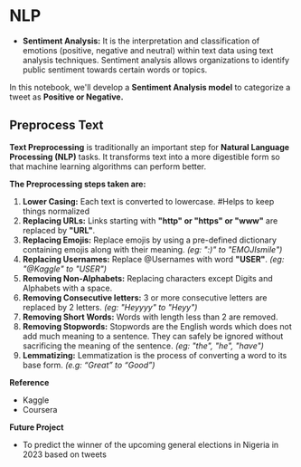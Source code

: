 # NLP

* **Sentiment Analysis:** It is the interpretation and classification of emotions (positive, negative and neutral) within text data using text analysis techniques. Sentiment analysis allows organizations to identify public sentiment towards certain words or topics.

In this notebook, we'll develop a **Sentiment Analysis model** to categorize a tweet as **Positive or Negative.**


## <a name="p3">Preprocess Text</a>
**Text Preprocessing** is traditionally an important step for **Natural Language Processing (NLP)** tasks. It transforms text into a more digestible form so that machine learning algorithms can perform better.

**The Preprocessing steps taken are:**
1. **Lower Casing:** Each text is converted to lowercase. #Helps to keep things normalized
2. **Replacing URLs:** Links starting with **"http" or "https" or "www"** are replaced by **"URL"**.
3. **Replacing Emojis:** Replace emojis by using a pre-defined dictionary containing emojis along with their meaning. *(eg: ":)" to "EMOJIsmile")*
4. **Replacing Usernames:** Replace @Usernames with word **"USER"**. *(eg: "@Kaggle" to "USER")*
5. **Removing Non-Alphabets:** Replacing characters except Digits and Alphabets with a space.
6. **Removing Consecutive letters:** 3 or more consecutive letters are replaced by 2 letters. *(eg: "Heyyyy" to "Heyy")*
7. **Removing Short Words:** Words with length less than 2 are removed.
8. **Removing Stopwords:** Stopwords are the English words which does not add much meaning to a sentence. They can safely be ignored without sacrificing the meaning of the sentence. *(eg: "the", "he", "have")*
9. **Lemmatizing:** Lemmatization is the process of converting a word to its base form. *(e.g: “Great” to “Good”)*

**Reference**
- Kaggle
- Coursera

**Future Project**
- To predict the winner of the upcoming general elections in Nigeria in 2023 based on tweets

